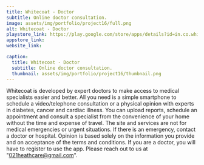 ```yaml
---
title: Whitecoat - Doctor
subtitle: Online doctor consultation.
image: assets/img/portfolio/project16/full.png
alt: Whitecoat - Doctor 
playstore_link: https://play.google.com/store/apps/details?id=in.co.whitecoat.doctor
appstore_link: 
website_link: 

caption:
  title: Whitecoat - Doctor
  subtitle: Online doctor consultation.
  thumbnail: assets/img/portfolio/project16/thumbnail.png
---
```

Whitecoat is developed by expert doctors to make access to medical specialists easier and better. All you need is a simple smartphone to schedule a video/telephone consultation or a physical opinion with experts in diabetes, cancer and cardiac illness. You can upload reports, schedule an appointment and consult a specialist from the convenience of your home without the time and expense of travel. The site and services are not for medical emergencies or urgent situations. If there is an emergency, contact a doctor or hospital. Opinion is based solely on the information you provide and on acceptance of the terms and conditions. If you are a doctor, you will have to register to use the app. Please reach out to us at "021heathcare@gmail.com".